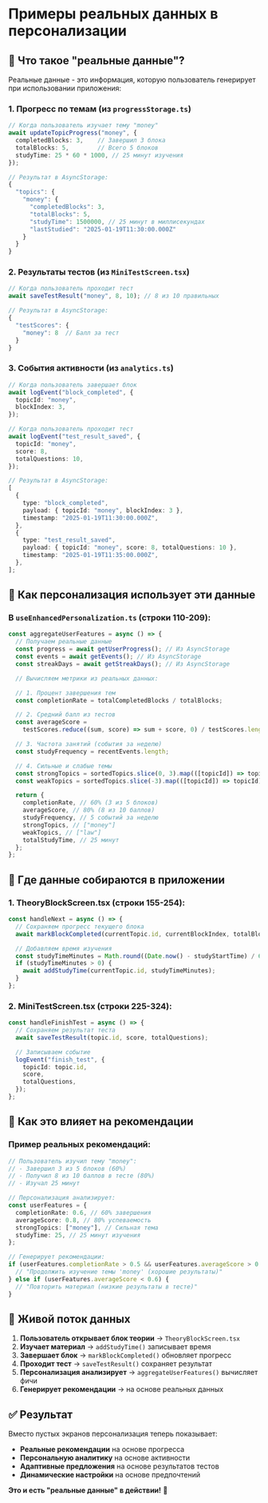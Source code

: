 # Примеры реальных данных в персонализации

## 🎯 Что такое "реальные данные"?

Реальные данные - это информация, которую пользователь генерирует при использовании приложения:

### 1. **Прогресс по темам** (из `progressStorage.ts`)

```typescript
// Когда пользователь изучает тему "money"
await updateTopicProgress("money", {
  completedBlocks: 3,    // Завершил 3 блока
  totalBlocks: 5,        // Всего 5 блоков
  studyTime: 25 * 60 * 1000, // 25 минут изучения
});

// Результат в AsyncStorage:
{
  "topics": {
    "money": {
      "completedBlocks": 3,
      "totalBlocks": 5,
      "studyTime": 1500000, // 25 минут в миллисекундах
      "lastStudied": "2025-01-19T11:30:00.000Z"
    }
  }
}
```

### 2. **Результаты тестов** (из `MiniTestScreen.tsx`)

```typescript
// Когда пользователь проходит тест
await saveTestResult("money", 8, 10); // 8 из 10 правильных

// Результат в AsyncStorage:
{
  "testScores": {
    "money": 8  // Балл за тест
  }
}
```

### 3. **События активности** (из `analytics.ts`)

```typescript
// Когда пользователь завершает блок
await logEvent("block_completed", {
  topicId: "money",
  blockIndex: 3,
});

// Когда пользователь проходит тест
await logEvent("test_result_saved", {
  topicId: "money",
  score: 8,
  totalQuestions: 10,
});

// Результат в AsyncStorage:
[
  {
    type: "block_completed",
    payload: { topicId: "money", blockIndex: 3 },
    timestamp: "2025-01-19T11:30:00.000Z",
  },
  {
    type: "test_result_saved",
    payload: { topicId: "money", score: 8, totalQuestions: 10 },
    timestamp: "2025-01-19T11:35:00.000Z",
  },
];
```

## 🧠 Как персонализация использует эти данные

### В `useEnhancedPersonalization.ts` (строки 110-209):

```typescript
const aggregateUserFeatures = async () => {
  // Получаем реальные данные
  const progress = await getUserProgress(); // Из AsyncStorage
  const events = await getEvents(); // Из AsyncStorage
  const streakDays = await getStreakDays(); // Из AsyncStorage

  // Вычисляем метрики из реальных данных:

  // 1. Процент завершения тем
  const completionRate = totalCompletedBlocks / totalBlocks;

  // 2. Средний балл из тестов
  const averageScore =
    testScores.reduce((sum, score) => sum + score, 0) / testScores.length;

  // 3. Частота занятий (события за неделю)
  const studyFrequency = recentEvents.length;

  // 4. Сильные и слабые темы
  const strongTopics = sortedTopics.slice(0, 3).map(([topicId]) => topicId);
  const weakTopics = sortedTopics.slice(-3).map(([topicId]) => topicId);

  return {
    completionRate, // 60% (3 из 5 блоков)
    averageScore, // 80% (8 из 10 баллов)
    studyFrequency, // 5 событий за неделю
    strongTopics, // ["money"]
    weakTopics, // ["law"]
    totalStudyTime, // 25 минут
  };
};
```

## 📱 Где данные собираются в приложении

### 1. **TheoryBlockScreen.tsx** (строки 155-254):

```typescript
const handleNext = async () => {
  // Сохраняем прогресс текущего блока
  await markBlockCompleted(currentTopic.id, currentBlockIndex, totalBlocks);

  // Добавляем время изучения
  const studyTimeMinutes = Math.round((Date.now() - studyStartTime) / 60000);
  if (studyTimeMinutes > 0) {
    await addStudyTime(currentTopic.id, studyTimeMinutes);
  }
};
```

### 2. **MiniTestScreen.tsx** (строки 225-324):

```typescript
const handleFinishTest = async () => {
  // Сохраняем результат теста
  await saveTestResult(topic.id, score, totalQuestions);

  // Записываем событие
  logEvent("finish_test", {
    topicId: topic.id,
    score,
    totalQuestions,
  });
};
```

## 🎯 Как это влияет на рекомендации

### Пример реальных рекомендаций:

```typescript
// Пользователь изучил тему "money":
// - Завершил 3 из 5 блоков (60%)
// - Получил 8 из 10 баллов в тесте (80%)
// - Изучал 25 минут

// Персонализация анализирует:
const userFeatures = {
  completionRate: 0.6, // 60% завершения
  averageScore: 0.8, // 80% успеваемость
  strongTopics: ["money"], // Сильная тема
  studyTime: 25, // 25 минут изучения
};

// Генерирует рекомендации:
if (userFeatures.completionRate > 0.5 && userFeatures.averageScore > 0.7) {
  // "Продолжить изучение темы 'money' (хорошие результаты)"
} else if (userFeatures.averageScore < 0.6) {
  // "Повторить материал (низкие результаты в тесте)"
}
```

## 🔄 Живой поток данных

1. **Пользователь открывает блок теории** → `TheoryBlockScreen.tsx`
2. **Изучает материал** → `addStudyTime()` записывает время
3. **Завершает блок** → `markBlockCompleted()` обновляет прогресс
4. **Проходит тест** → `saveTestResult()` сохраняет результат
5. **Персонализация анализирует** → `aggregateUserFeatures()` вычисляет фичи
6. **Генерирует рекомендации** → на основе реальных данных

## ✅ Результат

Вместо пустых экранов персонализация теперь показывает:

- **Реальные рекомендации** на основе прогресса
- **Персональную аналитику** на основе активности
- **Адаптивные предложения** на основе результатов тестов
- **Динамические настройки** на основе предпочтений

**Это и есть "реальные данные" в действии!** 🚀

